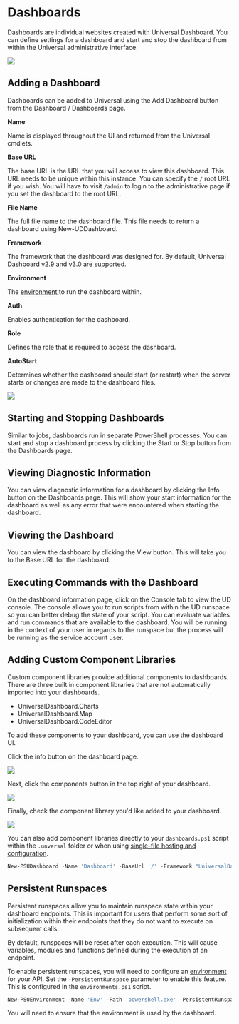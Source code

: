 # Dashboards

Dashboards are individual websites created with Universal Dashboard. You can define settings for a dashboard and start and stop the dashboard from within the Universal administrative interface. 

![](../../.gitbook/assets/image%20%282%29.png)

## Adding a Dashboard

Dashboards can be added to Universal using the Add Dashboard button from the Dashboard / Dashboards page. 

**Name**

Name is displayed throughout the UI and returned from the Universal cmdlets. 

**Base URL**

The base URL is the URL that you will access to view this dashboard. This URL needs to be unique within this instance. You can specify the `/` root URL if you wish. You will have to visit `/admin` to login to the administrative page if you set the dashboard to the root URL. 

**File Name**

The full file name to the dashboard file. This file needs to return a dashboard using New-UDDashboard. 

**Framework**

The framework that the dashboard was designed for. By default, Universal Dashboard v2.9 and v3.0 are supported. 

**Environment**

The [environment ](../../config/environments.md)to run the dashboard within. 

**Auth**

Enables authentication for the dashboard. 

**Role**

Defines the role that is required to access the dashboard. 

**AutoStart**

Determines whether the dashboard should start \(or restart\) when the server starts or changes are made to the dashboard files. 

![](../../.gitbook/assets/image%20%28178%29.png)

## Starting and Stopping Dashboards

Similar to jobs, dashboards run in separate PowerShell processes. You can start and stop a dashboard process by clicking the Start or Stop button from the Dashboards page. 

## Viewing Diagnostic Information 

You can view diagnostic information for a dashboard by clicking the Info button on the Dashboards page. This will show your start information for the dashboard as well as any error that were encountered when starting the dashboard. 

## Viewing the Dashboard

You can view the dashboard by clicking the View button. This will take you to the Base URL for the dashboard. 

## Executing Commands with the Dashboard

On the dashboard information page, click on the Console tab to view the UD console. The console allows you to run scripts from within the UD runspace so you can better debug the state of your script. You can evaluate variables and run commands that are available to the dashboard. You will be running in the context of your user in regards to the runspace but the process will be running as the service account user.

## Adding Custom Component Libraries

Custom component libraries provide additional components to dashboards. There are three built in component libraries that are not automatically imported into your dashboards. 

* UniversalDashboard.Charts
* UniversalDashboard.Map
* UniversalDashboard.CodeEditor

To add these components to your dashboard, you can use the dashboard UI. 

Click the info button on the dashboard page. 

![](../../.gitbook/assets/image%20%28184%29.png)

Next, click the components button in the top right of your dashboard. 

![](../../.gitbook/assets/image%20%28182%29.png)

Finally, check the component library you'd like added to your dashboard. 

![](../../.gitbook/assets/image%20%28183%29.png)

You can also add component libraries directly to your `dashboards.ps1` script within the `.unversal` folder or when using [single-file hosting and configuration](../../config/hosting/single-file.md).

```PowerShell
New-PSUDashboard -Name 'Dashboard' -BaseUrl '/' -Framework "UniversalDashboard:Latest" -Component @("UniversalDashboard.Charts:1.3.0")
```

## Persistent Runspaces

Persistent runspaces allow you to maintain runspace state within your dashboard endpoints. This is important for users that perform some sort of initialization within their endpoints that they do not want to execute on subsequent calls.

By default, runspaces will be reset after each execution. This will cause variables, modules and functions defined during the execution of an endpoint.

To enable persistent runspaces, you will need to configure an [environment ](../../config/environments.md)for your API. Set the `-PersistentRunspace` parameter to enable this feature. This is configured in the `environments.ps1` script.

```PowerShell
New-PSUEnvironment -Name 'Env' -Path 'powershell.exe' -PersistentRunspace
```

You will need to ensure that the environment is used by the dashboard. 

